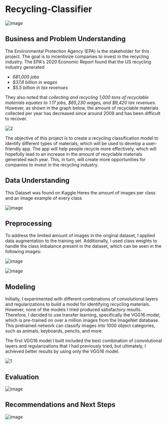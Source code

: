 # Recycling-Classifier

![image](https://user-images.githubusercontent.com/122308669/229605103-31ec51ba-96c1-413e-ad05-352c236969d0.png)

## Business and Problem Understanding

The Environmental Protection Agency (EPA) is the stakeholder for this project. The goal is to incentivize companies to invest in the recycling industry. 
The EPA's 2020 Economic Report found that the US recycling industry generated 

- *681,000 jobs*
- *$37.8 billion in wages* 
- *$5.5 billion in tax revenues* 

They also noted that *collecting and recycling 1,000 tons of recyclable materials equates to 1.17 jobs, $65,230 wages, and $9,420 tax revenues.* However, as shown in the graph below, the amount of recyclable materials collected per year has decreased since around 2009 and has been difficult to recover.

![2](https://user-images.githubusercontent.com/122308669/229607225-141ac6b3-a755-47f7-bcf1-0da724fe16b8.jpg)

The objective of this project is to create a recycling classification model to identify different types of materials, which will be used to develop a user-friendly app. The app will help people recycle more effectively, which will hopefully lead to an increase in the amount of recyclable materials generated each year. This, in turn, will create more opportunities for companies to invest in the recycling industry.

## Data Understanding

This Dataset was found on Kaggle
Heres the amount of images per class and an image example of every class

![image](https://user-images.githubusercontent.com/122308669/229598881-5ff650ca-9573-4e79-bfe8-513851e44490.png)


## Preprocessing

To address the limited amount of images in the original dataset, I applied data augmentation to the training set. Additionally, I used class weights to handle the class imbalance present in the dataset, which can be seen in the following images:

![image](https://user-images.githubusercontent.com/122308669/229600916-3be767af-e4d8-4147-8207-7b7361984718.png)

![image](https://user-images.githubusercontent.com/122308669/229600801-2753a47c-12b5-4b11-be8c-be7425d937e8.png)

## Modeling

Initially, I experimented with different combinations of convolutional layers and regularizations to build a model for identifying recycling materials. However, none of the models I tried produced satisfactory results. Therefore, I decided to use transfer learning, specifically the VGG16 model, which is pre-trained on over a million images from the ImageNet database. This pretrained network can classify images into 1000 object categories, such as animals, keyboards, pencils, and more.

The first VGG16 model I built included the best combination of convolutional layers and regularizations that I had previously tried, but ultimately, I achieved better results by using only the VGG16 model.

![1](https://user-images.githubusercontent.com/122308669/229606449-e9640b1d-a455-486e-8d00-c34727f551d5.jpg)

## Evaluation

![image](https://user-images.githubusercontent.com/122308669/229604433-f667370f-d41a-4c6f-885c-379cd1916497.png)

## Recommendations and Next Steps

![image](https://user-images.githubusercontent.com/122308669/229604631-1face15a-c9f6-406e-9099-7c65d4668386.png)

